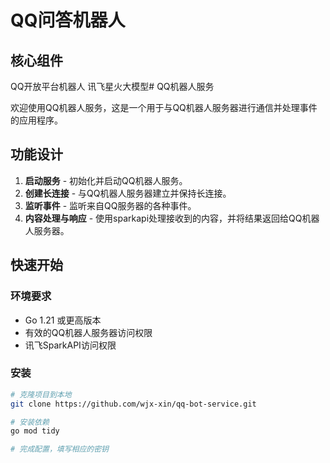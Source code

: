 # QQ问答机器人

## 核心组件
QQ开放平台机器人
讯飞星火大模型# QQ机器人服务

欢迎使用QQ机器人服务，这是一个用于与QQ机器人服务器进行通信并处理事件的应用程序。

## 功能设计

1. **启动服务** - 初始化并启动QQ机器人服务。
2. **创建长连接** - 与QQ机器人服务器建立并保持长连接。
3. **监听事件** - 监听来自QQ服务器的各种事件。
4. **内容处理与响应** - 使用sparkapi处理接收到的内容，并将结果返回给QQ机器人服务器。

## 快速开始

### 环境要求

- Go 1.21 或更高版本
- 有效的QQ机器人服务器访问权限
- 讯飞SparkAPI访问权限

### 安装

```bash
# 克隆项目到本地
git clone https://github.com/wjx-xin/qq-bot-service.git

# 安装依赖
go mod tidy

# 完成配置，填写相应的密钥